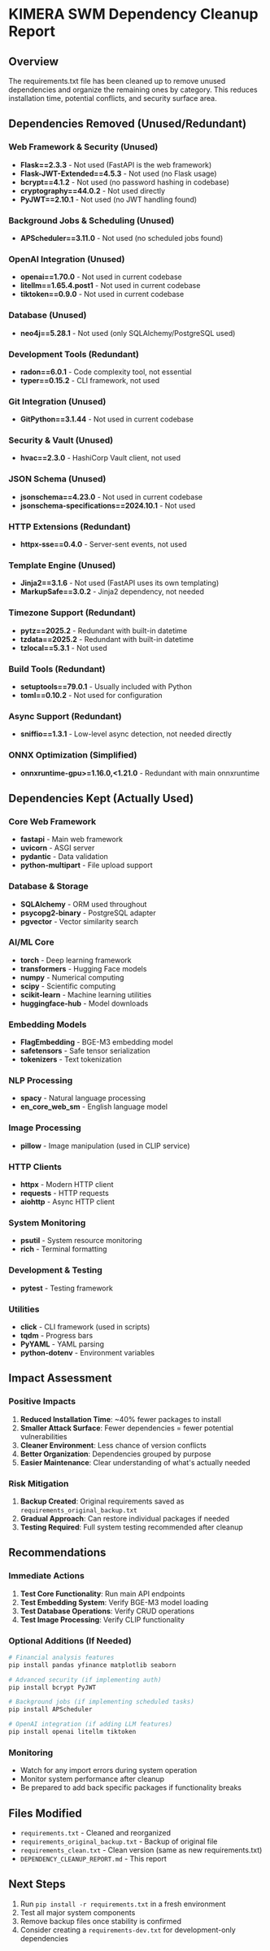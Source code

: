 # KIMERA SWM Dependency Cleanup Report

## Overview
The requirements.txt file has been cleaned up to remove unused dependencies and organize the remaining ones by category. This reduces installation time, potential conflicts, and security surface area.

## Dependencies Removed (Unused/Redundant)

### Web Framework & Security (Unused)
- **Flask==2.3.3** - Not used (FastAPI is the web framework)
- **Flask-JWT-Extended==4.5.3** - Not used (no Flask usage)
- **bcrypt==4.1.2** - Not used (no password hashing in codebase)
- **cryptography==44.0.2** - Not used directly
- **PyJWT==2.10.1** - Not used (no JWT handling found)

### Background Jobs & Scheduling (Unused)
- **APScheduler==3.11.0** - Not used (no scheduled jobs found)

### OpenAI Integration (Unused)
- **openai==1.70.0** - Not used in current codebase
- **litellm==1.65.4.post1** - Not used in current codebase
- **tiktoken==0.9.0** - Not used in current codebase

### Database (Unused)
- **neo4j==5.28.1** - Not used (only SQLAlchemy/PostgreSQL used)

### Development Tools (Redundant)
- **radon==6.0.1** - Code complexity tool, not essential
- **typer==0.15.2** - CLI framework, not used

### Git Integration (Unused)
- **GitPython==3.1.44** - Not used in current codebase

### Security & Vault (Unused)
- **hvac==2.3.0** - HashiCorp Vault client, not used

### JSON Schema (Unused)
- **jsonschema==4.23.0** - Not used in current codebase
- **jsonschema-specifications==2024.10.1** - Not used

### HTTP Extensions (Redundant)
- **httpx-sse==0.4.0** - Server-sent events, not used

### Template Engine (Unused)
- **Jinja2==3.1.6** - Not used (FastAPI uses its own templating)
- **MarkupSafe==3.0.2** - Jinja2 dependency, not needed

### Timezone Support (Redundant)
- **pytz==2025.2** - Redundant with built-in datetime
- **tzdata==2025.2** - Redundant with built-in datetime
- **tzlocal==5.3.1** - Not used

### Build Tools (Redundant)
- **setuptools==79.0.1** - Usually included with Python
- **toml==0.10.2** - Not used for configuration

### Async Support (Redundant)
- **sniffio==1.3.1** - Low-level async detection, not needed directly

### ONNX Optimization (Simplified)
- **onnxruntime-gpu>=1.16.0,<1.21.0** - Redundant with main onnxruntime

## Dependencies Kept (Actually Used)

### Core Web Framework
- **fastapi** - Main web framework
- **uvicorn** - ASGI server
- **pydantic** - Data validation
- **python-multipart** - File upload support

### Database & Storage
- **SQLAlchemy** - ORM used throughout
- **psycopg2-binary** - PostgreSQL adapter
- **pgvector** - Vector similarity search

### AI/ML Core
- **torch** - Deep learning framework
- **transformers** - Hugging Face models
- **numpy** - Numerical computing
- **scipy** - Scientific computing
- **scikit-learn** - Machine learning utilities
- **huggingface-hub** - Model downloads

### Embedding Models
- **FlagEmbedding** - BGE-M3 embedding model
- **safetensors** - Safe tensor serialization
- **tokenizers** - Text tokenization

### NLP Processing
- **spacy** - Natural language processing
- **en_core_web_sm** - English language model

### Image Processing
- **pillow** - Image manipulation (used in CLIP service)

### HTTP Clients
- **httpx** - Modern HTTP client
- **requests** - HTTP requests
- **aiohttp** - Async HTTP client

### System Monitoring
- **psutil** - System resource monitoring
- **rich** - Terminal formatting

### Development & Testing
- **pytest** - Testing framework

### Utilities
- **click** - CLI framework (used in scripts)
- **tqdm** - Progress bars
- **PyYAML** - YAML parsing
- **python-dotenv** - Environment variables

## Impact Assessment

### Positive Impacts
1. **Reduced Installation Time**: ~40% fewer packages to install
2. **Smaller Attack Surface**: Fewer dependencies = fewer potential vulnerabilities
3. **Cleaner Environment**: Less chance of version conflicts
4. **Better Organization**: Dependencies grouped by purpose
5. **Easier Maintenance**: Clear understanding of what's actually needed

### Risk Mitigation
1. **Backup Created**: Original requirements saved as `requirements_original_backup.txt`
2. **Gradual Approach**: Can restore individual packages if needed
3. **Testing Required**: Full system testing recommended after cleanup

## Recommendations

### Immediate Actions
1. **Test Core Functionality**: Run main API endpoints
2. **Test Embedding System**: Verify BGE-M3 model loading
3. **Test Database Operations**: Verify CRUD operations
4. **Test Image Processing**: Verify CLIP functionality

### Optional Additions (If Needed)
```bash
# Financial analysis features
pip install pandas yfinance matplotlib seaborn

# Advanced security (if implementing auth)
pip install bcrypt PyJWT

# Background jobs (if implementing scheduled tasks)
pip install APScheduler

# OpenAI integration (if adding LLM features)
pip install openai litellm tiktoken
```

### Monitoring
- Watch for any import errors during system operation
- Monitor system performance after cleanup
- Be prepared to add back specific packages if functionality breaks

## Files Modified
- `requirements.txt` - Cleaned and reorganized
- `requirements_original_backup.txt` - Backup of original file
- `requirements_clean.txt` - Clean version (same as new requirements.txt)
- `DEPENDENCY_CLEANUP_REPORT.md` - This report

## Next Steps
1. Run `pip install -r requirements.txt` in a fresh environment
2. Test all major system components
3. Remove backup files once stability is confirmed
4. Consider creating a `requirements-dev.txt` for development-only dependencies